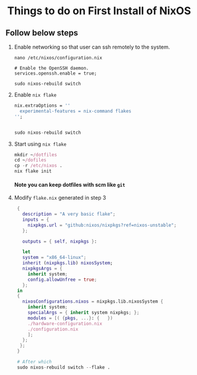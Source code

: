 <h1 style="text-align:center;"> Things to do on First Install of NixOS</p>

## Follow below steps

1. Enable networking so that user can ssh remotely to the system.
    ```
    nano /etc/nixos/configuration.nix

    # Enable the OpenSSH daemon.
    services.openssh.enable = true;

    sudo nixos-rebuild switch
    ```

2. Enable `nix flake`
   ```nix
   nix.extraOptions = ''
     experimental-features = nix-command flakes
   '';


   sudo nixos-rebuild switch
   ```

3. Start using `nix flake`
   ```nix
   mkdir ~/dotfiles
   cd ~/dofiles
   cp -r /etc/nixos .
   nix flake init
   ```
   #### Note you can keep dotfiles with scm like `git`


4. Modify `flake.nix` generated in step 3
   ```nix
    {
      description = "A very basic flake";
      inputs = {
        nixpkgs.url = "github:nixos/nixpkgs?ref=nixos-unstable";
      };

      outputs = { self, nixpkgs }:

      let
      system = "x86_64-linux";
      inherit (nixpkgs.lib) nixosSystem;
      nixpkgsArgs = {
        inherit system;
        config.allowUnfree = true;
      };
    in
    {
      nixosConfigurations.nixos = nixpkgs.lib.nixosSystem {
        inherit system;
        specialArgs = { inherit system nixpkgs; };
        modules = [( {pkgs, ...}: {   })
        ./hardware-configuration.nix
        ./configuration.nix
        ];
      };
     };
    }

    # After which
    sudo nixos-rebuild switch --flake .
   ```